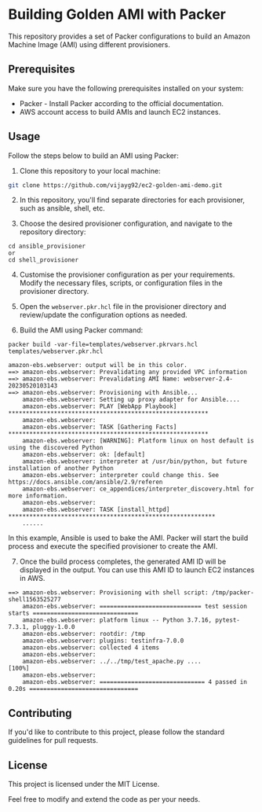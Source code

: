 # Building Golden AMI with Packer

This repository provides a set of Packer configurations to build an Amazon Machine Image (AMI) using different provisioners.

## Prerequisites

Make sure you have the following prerequisites installed on your system:

* Packer - Install Packer according to the official documentation.
* AWS account access to build AMIs and launch EC2 instances.

## Usage

Follow the steps below to build an AMI using Packer:
1. Clone this repository to your local machine:
```bash
git clone https://github.com/vijayg92/ec2-golden-ami-demo.git
```
2. In this repository, you'll find separate directories for each provisioner, such as ansible, shell, etc.

3. Choose the desired provisioner configuration, and navigate to the repository directory:

```
cd ansible_provisioner                                          
or
cd shell_provisioner
```

4. Customise the provisioner configuration as per your requirements. Modify the necessary files, scripts, or configuration files in the provisioner directory.

5. Open the `webserver.pkr.hcl` file in the provisioner directory and review/update the configuration options as needed.

6. Build the AMI using Packer command:
```
packer build -var-file=templates/webserver.pkrvars.hcl templates/webserver.pkr.hcl

amazon-ebs.webserver: output will be in this color.
==> amazon-ebs.webserver: Prevalidating any provided VPC information
==> amazon-ebs.webserver: Prevalidating AMI Name: webserver-2.4-20230520103143
==> amazon-ebs.webserver: Provisioning with Ansible...
    amazon-ebs.webserver: Setting up proxy adapter for Ansible....
    amazon-ebs.webserver: PLAY [WebApp Playbook] *********************************************************
    amazon-ebs.webserver:
    amazon-ebs.webserver: TASK [Gathering Facts] *********************************************************
    amazon-ebs.webserver: [WARNING]: Platform linux on host default is using the discovered Python
    amazon-ebs.webserver: ok: [default]
    amazon-ebs.webserver: interpreter at /usr/bin/python, but future installation of another Python
    amazon-ebs.webserver: interpreter could change this. See https://docs.ansible.com/ansible/2.9/referen
    amazon-ebs.webserver: ce_appendices/interpreter_discovery.html for more information.
    amazon-ebs.webserver:
    amazon-ebs.webserver: TASK [install_httpd] ***********************************************************
    ......
```

In this example, Ansible is used to bake the AMI. Packer will start the build process and execute the specified provisioner to create the AMI.

7. Once the build process completes, the generated AMI ID will be displayed in the output. You can use this AMI ID to launch EC2 instances in AWS.
```
==> amazon-ebs.webserver: Provisioning with shell script: /tmp/packer-shell1563525277
    amazon-ebs.webserver: ============================= test session starts ==============================
    amazon-ebs.webserver: platform linux -- Python 3.7.16, pytest-7.3.1, pluggy-1.0.0
    amazon-ebs.webserver: rootdir: /tmp
    amazon-ebs.webserver: plugins: testinfra-7.0.0
    amazon-ebs.webserver: collected 4 items
    amazon-ebs.webserver:
    amazon-ebs.webserver: ../../tmp/test_apache.py ....                                            [100%]
    amazon-ebs.webserver:
    amazon-ebs.webserver: ============================== 4 passed in 0.20s ===============================
```
## Contributing

If you'd like to contribute to this project, please follow the standard guidelines for pull requests.

## License

This project is licensed under the MIT License.

Feel free to modify and extend the code as per your needs.
